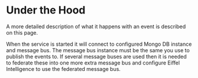 # Under the Hood

A more detailed description of what it happens with an event is described on
this page.

When the service is started it will connect to configured Mongo DB instance 
and message bus. The message bus instance must be the same you use
to publish the events to. If several message buses are used then it is needed
to federate these into one more extra message bus and configure Eiffel
Intelligence to use the federated message bus.
